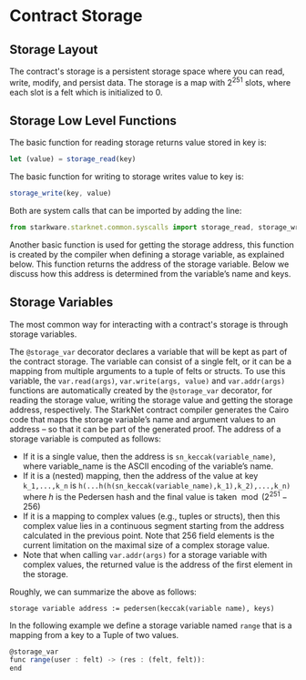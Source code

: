 # Contract Storage

## Storage Layout

The contract's storage is a persistent storage space where you can read, write, modify, and persist data. The storage is a map with $2^{251}$ slots, where each slot is a felt which is initialized to 0.

## Storage Low Level Functions

The basic function for reading storage returns value stored in key is:

```js
let (value) = storage_read(key)
```

The basic function for writing to storage writes value to key is:

```js
storage_write(key, value)
```

Both are system calls that can be imported by adding the line:

```js
from starkware.starknet.common.syscalls import storage_read, storage_write
```

Another basic function is used for getting the storage address, this function is created by the compiler when defining a storage variable, as explained below.  This function returns the address of the storage variable. Below we discuss how this address is determined from the variable’s name and keys.

## Storage Variables

The most common way for interacting with a contract's storage is through storage variables.

The `@storage_var` decorator declares a variable that will be kept as part of the contract storage. The variable can consist of a single felt, or it can be a mapping from multiple arguments to a tuple of felts or structs. To use this variable, the `var.read(args)`,  `var.write(args, value)` and `var.addr(args)` functions are automatically created by the `@storage_var` decorator, for reading the storage value, writing the storage value and getting the storage address, respectively.
The StarkNet contract compiler generates the Cairo code that maps the storage variable’s name and argument values to an address – so that it can be part of the generated proof. The address of a storage variable is computed as follows:

* If it is a single value, then the address is `sn_keccak(variable_name)`, where variable_name is the ASCII encoding of the variable’s name.
* If it is a (nested) mapping, then the address of the value at key `k_1,...,k_n` is
`h(...h(h(sn_keccak(variable_name),k_1),k_2),...,k_n)` where $h$ is the
Pedersen hash and the final value is taken $\bmod (2^{251}-256)$
* If it is a mapping to complex values (e.g., tuples or structs), then this complex value lies in a continuous segment starting from the address calculated in the previous point. Note that 256 field elements is the current limitation on the maximal size of a complex storage value.
* Note that when calling `var.addr(args)` for a storage variable with complex values, the returned value is the address of the first element in the storage.

Roughly, we can summarize the above as follows:

`storage variable address := pedersen(keccak(variable name), keys)`

In the following example we define a storage variable named `range` that is a mapping from a key to a Tuple of two values.

```js
@storage_var
func range(user : felt) -> (res : (felt, felt)):
end
```
